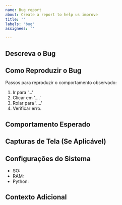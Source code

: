 ```yaml
---
name: Bug report
about: Create a report to help us improve
title: ''
labels: 'bug'
assignees: ''

---
```


## Descreva o Bug
<!--Uma clara e concisa descrição do que se trata o bug-->


## Como Reproduzir o Bug

Passos para reproduzir o comportamento observado:
<!--Sugestão-->
1. Ir para '...'
2. Clicar em '....'
3. Rolar para '....'
4. Verificar erro.

## Comportamento Esperado
<!--Uma clara e concisa descrição do que você espera que aconteça-->


## Capturas de Tela (Se Aplicável)
<!-- Se aplicável, coloque imagens para ajudar a ilustrar o problema descrito -->


## Configurações do Sistema
 - SO: <!--e.g. Windows 10-->
 - RAM: <!--16 GB-->
 - Python: <!--e.g. 3.10.2-->

## Contexto Adicional
<!-- Qualquer outro contexto relacionado ao problema -->

